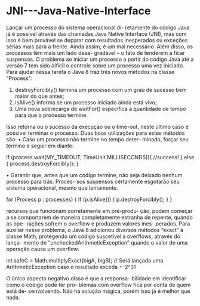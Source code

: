 # JNI---Java-Native-Interface


Lançar um processo do sistema operacional di-
retamente do código Java já é possível através das 
chamadas Java Native Interface (JNI), mas com isso é 
bem provável se deparar com resultados inesperados 
ou exceções sérias mais para a frente. Ainda assim, é 
um mal necessário. 
Além disso, os processos têm mais um lado desa-
gradável – o fato de tenderem a ficar suspensos. O 
problema ao iniciar um processo a partir do código 
Java até a versão 7 tem sido difícil o controle sobre um 
processo uma vez iniciado.
Para ajudar nessa tarefa o Java 8 traz três novos 
métodos na classe “Process”:

1. destroyForcibly() termina um processo com 
um grau de sucesso bem maior do que antes;
2. isAlive() informa se um processo iniciado ainda 
está vivo;
3. Uma nova sobrecarga de waitFor() especifica a 
quantidade de tempo para que o processo termine. 

Isso retorna ou o sucesso da execução ou o time-out, 
neste último caso é possível terminar o processo.
Duas boas utilizações para estes métodos são:
• Caso um processo não termine no tempo deter-
minado, forçar seu término e seguir em diante:


if (process.wait(MY_TIMEOUT, TimeUnit.MILLISECONDS)){
 //success! 
} else {
 process.destroyForcibly();
}


• Garantir que, antes que um código termine, não 
seja deixado nenhum processo para trás. Proces-
sos suspensos certamente esgotarão seu sistema 
operacional, mesmo que lentamente.


for (Process p : processes) {
 if (p.isAlive()) {
 p.destroyForcibly();
 }
}


recursos que funcionam corretamente em pré-produ-
ção, podem começar a se comportarem de maneira 
completamente estranha de repente, quando as ope-
rações sofrem o overflow e produzem valores ines-
perados.
Para auxiliar nesse problema, o Java 8 adicionou 
diversos métodos “exact” à classe Math, protegendo 
um código suscetível a overflows, através do lança-
mento de “uncheckedArithmeticException” quando 
o valor de uma operação causa um overflow.

int safeC = Math.multiplyExact(bigA, bigB); 
// Será lançada uma ArithmeticException caso o 
resultado exceda +-2^31

O único aspecto negativo disso é que a responsa-
bilidade em identificar como o código pode ter pro-
blemas com overflow fica por conta de quem está de-
senvolvendo. Não há solução mágica, porém isso já é 
melhor que nada.
